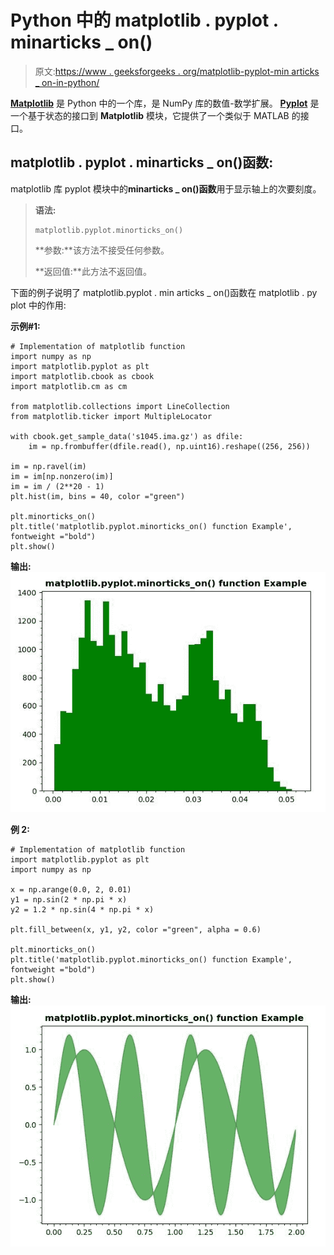 # Python 中的 matplotlib . pyplot . minarticks _ on()

> 原文:[https://www . geeksforgeeks . org/matplotlib-pyplot-min articks _ on-in-python/](https://www.geeksforgeeks.org/matplotlib-pyplot-minorticks_on-in-python/)

**[Matplotlib](https://www.geeksforgeeks.org/python-introduction-matplotlib/)** 是 Python 中的一个库，是 NumPy 库的数值-数学扩展。 **[Pyplot](https://www.geeksforgeeks.org/pyplot-in-matplotlib/)** 是一个基于状态的接口到 **Matplotlib** 模块，它提供了一个类似于 MATLAB 的接口。

## matplotlib . pyplot . minarticks _ on()函数:

matplotlib 库 pyplot 模块中的**minarticks _ on()函数**用于显示轴上的次要刻度。

> **语法:**
> 
> ```
> matplotlib.pyplot.minorticks_on()
> 
> ```
> 
> **参数:**该方法不接受任何参数。
> 
> **返回值:**此方法不返回值。

下面的例子说明了 matplotlib.pyplot . min articks _ on()函数在 matplotlib . py plot 中的作用:

**示例#1:**

```
# Implementation of matplotlib function
import numpy as np
import matplotlib.pyplot as plt
import matplotlib.cbook as cbook
import matplotlib.cm as cm

from matplotlib.collections import LineCollection
from matplotlib.ticker import MultipleLocator

with cbook.get_sample_data('s1045.ima.gz') as dfile:
    im = np.frombuffer(dfile.read(), np.uint16).reshape((256, 256))

im = np.ravel(im)
im = im[np.nonzero(im)] 
im = im / (2**20 - 1)
plt.hist(im, bins = 40, color ="green")

plt.minorticks_on()
plt.title('matplotlib.pyplot.minorticks_on() function Example', fontweight ="bold")
plt.show()
```

**输出:**
![](img/d868d454332ec8bf137acc3d6cc84d02.png)

**例 2:**

```
# Implementation of matplotlib function
import matplotlib.pyplot as plt
import numpy as np

x = np.arange(0.0, 2, 0.01)
y1 = np.sin(2 * np.pi * x)
y2 = 1.2 * np.sin(4 * np.pi * x)

plt.fill_between(x, y1, y2, color ="green", alpha = 0.6)

plt.minorticks_on()
plt.title('matplotlib.pyplot.minorticks_on() function Example', fontweight ="bold")
plt.show()
```

**输出:**
![](img/649b04a6fa4745dd61c9568fbd97750a.png)